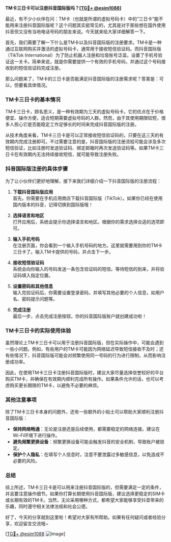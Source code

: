 **TM卡三日卡可以注册抖音国际版吗？[[TG💪+ @esim1088](https://t.me/s/esim1088)]**

最近，有不少小伙伴在问：TM卡（也就是所谓的虚拟号码卡）中的“三日卡”能不能用来注册抖音国际版呢？这个问题其实挺常见的，尤其是对于那些想在国外使用抖音但又没有当地电话号码的朋友来说。今天就来给大家详细解答一下。

首先，我们需要了解一下什么是TM卡以及抖音国际版的注册要求。TM卡是一种通过互联网购买并激活的虚拟号码卡，通常用于接收短信验证码。而抖音国际版（TikTok International）为了防止机器人注册和垃圾账号泛滥，设置了手机号验证这一关卡。简单来说，就是你需要提供一个有效的手机号码，并通过这个号码接收到的短信验证码完成注册。

那么问题来了，TM卡的三日卡是否能满足抖音国际版的注册需求呢？答案是：可以，但要看具体情况。

### TM卡三日卡的基本情况

TM卡三日卡，顾名思义，是一种有效期为三天的虚拟号码卡。它的优点在于价格便宜、操作方便，适合短期需要虚拟号码的人群。然而，由于其使用期限较短，很多人担心它是否能稳定工作足够长的时间来完成抖音国际版的注册。

从技术角度来看，TM卡三日卡是可以正常接收短信验证码的，只要在这三天的有效期内完成注册即可。不过需要注意的是，抖音国际版的注册流程可能会涉及多次短信验证，比如注册时发送验证码、绑定邮箱时再次发送验证码等。如果TM卡三日卡在有效期内无法持续接收短信，就可能导致注册失败。

### 抖音国际版注册的具体步骤

为了让小伙伴们更好地理解，接下来我们详细介绍一下抖音国际版的注册流程：

1. **下载抖音国际版应用**  
   首先，你需要在手机应用商店下载抖音国际版（TikTok）。如果你已经在使用国内版本的抖音，记得切换到国际版哦！

2. **选择语言和地区**  
   打开应用后，系统会提示你选择语言和地区。根据你的需求选择合适的选项即可。

3. **输入手机号码**  
   在注册页面，你会看到一个输入手机号码的地方。这里就需要用到你的TM卡三日卡了。输入TM卡提供的号码，并点击下一步。

4. **接收短信验证码**  
   系统会向你输入的号码发送一条包含验证码的短信。等待短信的到来，并将验证码填入指定位置。

5. **设置密码和其他信息**  
   输入完验证码后，你需要设置登录密码，并填写其他必要的个人信息，如用户名、密码提示问题等。

6. **完成注册**  
   最后一步，点击完成注册按钮，你的抖音国际版账户就创建成功啦！

### TM卡三日卡的实际使用体验

虽然理论上TM卡三日卡可以用于注册抖音国际版，但在实际操作中，可能会遇到一些小问题。例如，有些用户的TM卡可能因为网络延迟导致短信接收不及时；还有些情况下，抖音国际版可能会对频繁使用同一号码的行为进行限制，从而影响注册成功率。

因此，在使用TM卡三日卡注册抖音国际版时，建议大家尽量选择信誉较好的平台购买TM卡，并确保在有效期内顺利完成所有操作。如果条件允许的话，也可以考虑购买更长期限的TM卡，以避免不必要的麻烦。

### 其他注意事项

除了TM卡三日卡本身的问题外，还有一些额外的小贴士可以帮助大家顺利注册抖音国际版：

- **保持网络畅通**：无论是注册还是后续使用，都需要稳定的网络连接。建议在Wi-Fi环境下进行操作。
- **避免频繁更换设备**：频繁更换设备可能会触发抖音的安全机制，导致账户被锁定。
- **保护个人隐私**：在填写个人信息时，注意不要泄露过多敏感信息，以免造成不必要的风险。

### 总结

综上所述，TM卡三日卡是可以用来注册抖音国际版的，但需要满足一定的条件，并且要注意操作细节。如果你打算长期使用抖音国际版，建议选择更稳定的SIM卡或长期有效的TM卡。当然，无论采用哪种方式，都希望大家能够享受抖音带来的乐趣，同时遵守相关法律法规和社会公德。

好了，今天的分享就到这里啦！希望对大家有所帮助。如果有任何疑问或者经验分享，欢迎留言交流哦~

[[TG💪+ @esim1088](https://t.me/s/esim1088) ![Image](https://i.postimg.cc/4NQfJmqS/Snipaste-2025-05-13-00-14-12.png)]